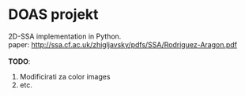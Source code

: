 # DOAS projekt
2D-SSA implementation in Python. \
paper: http://ssa.cf.ac.uk/zhigljavsky/pdfs/SSA/Rodriguez-Aragon.pdf \
\
**TODO**:
1. Modificirati za color images
1. etc.
